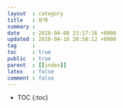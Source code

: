 ```yaml
---
layout  : category
title   : 문제
summary : 
date    : 2018-04-08 23:17:16 +0900
updated : 2018-04-16 20:58:12 +0900
tag     : 
toc     : true
public  : true
parent  : [[index]]
latex   : false
comment : false
---
```

* TOC
{:toc}

